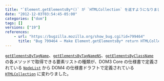 ```yaml
---
title: "`Element.getElementsBy*()` が `HTMLCollection` を返すようになりました"
date: "2012-12-03T03:54:45-05:00"
categories: ["dom"]
tags: []
versions: ["19"]
references:
    - url: "https://bugzilla.mozilla.org/show_bug.cgi?id=799464"
      title: "Bug 799464 – Make Element.getElementsBy* return HTMLCollection"
---
```

[`getElementsByTagName`](https://developer.mozilla.org/docs/DOM/element.getElementsByTagName)、[`getElementsByTagNameNS`](https://developer.mozilla.org/docs/DOM/element.getElementsByTagNameNS)、[`getElementsByClassName`](https://developer.mozilla.org/docs/DOM/document.getElementsByClassName) の各メソッドで取得できる要素リストの種類が、DOM3 Core の仕様書で定義されている [`NodeList`](https://developer.mozilla.org/docs/DOM/NodeList) から DOM4 の仕様書ドラフトで定義されている [`HTMLCollection`](https://developer.mozilla.org/docs/DOM/HTMLCollection) に変わりました。
